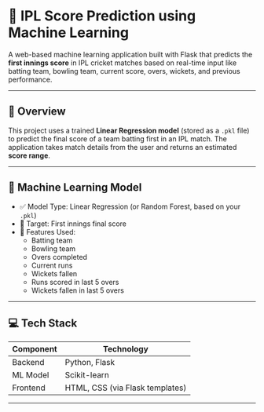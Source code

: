 # 🏏 IPL Score Prediction using Machine Learning

A web-based machine learning application built with Flask that predicts the **first innings score** in IPL cricket matches based on real-time input like batting team, bowling team, current score, overs, wickets, and previous performance.

---

## 🚀 Overview

This project uses a trained **Linear Regression model** (stored as a `.pkl` file) to predict the final score of a team batting first in an IPL match. The application takes match details from the user and returns an estimated **score range**.

---

## 🧠 Machine Learning Model

- ✅ Model Type: Linear Regression (or Random Forest, based on your `.pkl`)
- 🎯 Target: First innings final score
- 🧾 Features Used:
  - Batting team
  - Bowling team
  - Overs completed
  - Current runs
  - Wickets fallen
  - Runs scored in last 5 overs
  - Wickets fallen in last 5 overs

---

## 💻 Tech Stack

| Component   | Technology     |
|-------------|----------------|
| Backend     | Python, Flask  |
| ML Model    | Scikit-learn   |
| Frontend    | HTML, CSS (via Flask templates) |

---
